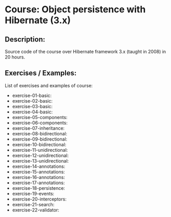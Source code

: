 # Course: Object persistence with Hibernate (3.x)
 
## Description:
Source code of the course over Hibernate framework 3.x (taught in 2008) in 20 hours.

## Exercises / Examples:
List of exercises and examples of course:
- exercise-01-basic: 
- exercise-02-basic: 
- exercise-03-basic: 
- exercise-04-basic: 
- exercise-05-components: 
- exercise-06-components: 
- exercise-07-inheritance: 
- exercise-08-bidirectional: 
- exercise-09-bidirectional: 
- exercise-10-bidirectional: 
- exercise-11-unidirectional: 
- exercise-12-unidirectional: 
- exercise-13-unidirectional: 
- exercise-14-annotations: 
- exercise-15-annotations: 
- exercise-16-annotations: 
- exercise-17-annotations: 
- exercise-18-persistence: 
- exercise-19-events: 
- exercise-20-interceptors: 
- exercise-21-search: 
- exercise-22-validator: 

